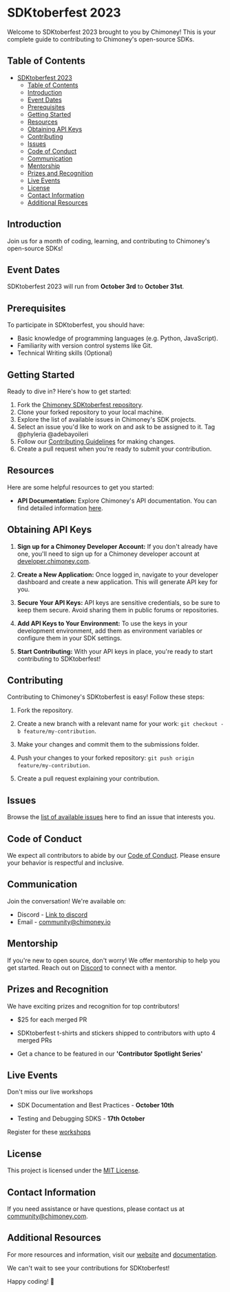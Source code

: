 # SDKtoberfest 2023

Welcome to SDKtoberfest 2023 brought to you by Chimoney! This is your complete guide to contributing to Chimoney's open-source SDKs.

## Table of Contents

- [SDKtoberfest 2023](#sdktoberfest-2023)
  - [Table of Contents](#table-of-contents)
  - [Introduction](#introduction)
  - [Event Dates](#event-dates)
  - [Prerequisites](#prerequisites)
  - [Getting Started](#getting-started)
  - [Resources](#resources)
  - [Obtaining API Keys](#obtaining-api-keys)
  - [Contributing](#contributing)
  - [Issues](#issues)
  - [Code of Conduct](#code-of-conduct)
  - [Communication](#communication)
  - [Mentorship](#mentorship)
  - [Prizes and Recognition](#prizes-and-recognition)
  - [Live Events](#live-events)
  - [License](#license)
  - [Contact Information](#contact-information)
  - [Additional Resources](#additional-resources)

## Introduction

Join us for a month of coding, learning, and contributing to Chimoney's open-source SDKs!

## Event Dates

SDKtoberfest 2023 will run from **October 3rd** to **October 31st**.

## Prerequisites

To participate in SDKtoberfest, you should have:

- Basic knowledge of programming languages (e.g. Python, JavaScript).
- Familiarity with version control systems like Git.
- Technical Writing skills (Optional)

## Getting Started

Ready to dive in? Here's how to get started:

1. Fork the [Chimoney SDKtoberfest repository](link-to-repo).
2. Clone your forked repository to your local machine.
3. Explore the list of available issues in Chimoney's SDK projects.
4. Select an issue you'd like to work on and ask to be assigned to it. Tag @phyleria @adebayoileri
5. Follow our [Contributing Guidelines](#contributing) for making changes.
6. Create a pull request when you're ready to submit your contribution.

## Resources

Here are some helpful resources to get you started:

- **API Documentation:** Explore Chimoney's API documentation. You can find detailed information [here](https://chimoney.readme.io/reference/introduction).

## Obtaining API Keys

1. **Sign up for a Chimoney Developer Account:** If you don't already have one, you'll need to sign up for a Chimoney developer account at [developer.chimoney.com](https://sandbox.chimoney.io/developers).

2. **Create a New Application:** Once logged in, navigate to your developer dashboard and create a new application. This will generate API key for you.

3. **Secure Your API Keys:** API keys are sensitive credentials, so be sure to keep them secure. Avoid sharing them in public forums or repositories.

4. **Add API Keys to Your Environment:** To use the keys in your development environment, add them as environment variables or configure them in your SDK settings.

5. **Start Contributing:** With your API keys in place, you're ready to start contributing to SDKtoberfest!

## Contributing

Contributing to Chimoney's SDKtoberfest is easy! Follow these steps:

1. Fork the repository.
2. Create a new branch with a relevant name for your work: `git checkout -b feature/my-contribution`.
3. Make your changes and commit them to the submissions folder.
4. Push your changes to your forked repository: `git push origin feature/my-contribution`.

5. Create a pull request explaining your contribution.

## Issues

Browse the [list of available issues](https://github.com/Chimoney/chimoney-community-projects/issues) here to find an issue that interests you.

## Code of Conduct

We expect all contributors to abide by our [Code of Conduct](chimoney-community-projects/CODE_OF_CONDUCT.md). Please ensure your behavior is respectful and inclusive.

## Communication

Join the conversation! We're available on:

- Discord - [Link to discord](https://discord.gg/Q3peDrPG95)
- Email - community@chimoney.io

## Mentorship

If you're new to open source, don't worry! We offer mentorship to help you get started. Reach out on [Discord](https://discord.gg/Q3peDrPG95) to connect with a mentor.

## Prizes and Recognition

We have exciting prizes and recognition for top contributors!

- $25 for each merged PR

- SDKtoberfest t-shirts and stickers shipped to contributors with upto 4 merged PRs
- Get a chance to be featured in our **'Contributor Spotlight Series'**

## Live Events

Don't miss our live workshops

- SDK Documentation and Best Practices - **October 10th**

- Testing and Debugging SDKS - **17th October**

Register for these [workshops](now)

## License

This project is licensed under the [MIT License](link-to-license).

## Contact Information

If you need assistance or have questions, please contact us at [community@chimoney.com](mailto:community@chimoney.com).

## Additional Resources

For more resources and information, visit our [website](https://chimoney.io/) and [documentation](https://chimoney.readme.io/reference/introduction).

We can't wait to see your contributions for SDKtoberfest!

Happy coding! 🚀

